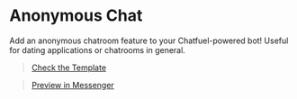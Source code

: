 # Anonymous Chat
Add an anonymous chatroom feature to your Chatfuel-powered bot! Useful for dating applications or chatrooms in general.

> [Check the Template](https://dashboard.chatfuel.com/#/templates/category/Tools)

> [Preview in Messenger](https://m.me/anonymouschat.cc)

